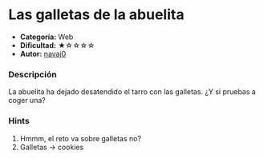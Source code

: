 # Las galletas de la abuelita
- **Categoría:** Web
- **Dificultad:** ★☆☆☆☆
- **Autor:** [navaj0](https://github.com/samu-delucas)

### Descripción
La abuelita ha dejado desatendido el tarro con las galletas. ¿Y si pruebas a coger una? 

### Hints
1. Hmmm, el reto va sobre galletas no?
2. Galletas -> cookies